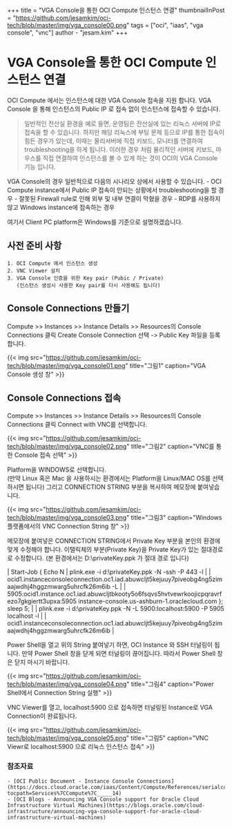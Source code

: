 +++
title = "VGA Console을 통한 OCI Compute 인스턴스 연결"
thumbnailInPost = "https://github.com/jesamkim/oci-tech/blob/master/img/vga_console00.png"
tags = ["oci", "iaas", "vga console", "vnc"]
author - "jesam.kim"
+++

# VGA Console을 통한 OCI Compute 인스턴스 연결

OCI Compute 에서는 인스턴스에 대한 VGA Console 접속을 지원 합니다. VGA Console 을 통해 인스턴스의 Public IP 로 접속 없이 인스턴스에 접속할 수 있습니다. 
 
> 일반적인 전산실 환경을 예로 들면, 운영팀은 전산실에 있는 리눅스 서버에 IP로 접속을 할 수 있습니다. 하지만 해당 리눅스에 부팅 문제 등으로 IP를 통한 접속이 힘든 경우가 있는데, 이때는 물리서버에 직접 키보드, 모니터를 연결하여 troubleshooting을 하게 됩니다. 이러한 경우 처럼 물리적인 서버에 키보드, 마우스를 직접 연결하여 인스턴스를 볼 수 있게 하는 것이 OCI의 VGA Console 기능 입니다.

VGA Console의 경우 일반적으로 다음의 시나리오 상에서 사용할 수 있습니다.
	- OCI Compute instance에서 Public IP 접속이 안되는 상황에서 troubleshooting을 할 경우
	- 잘못된 Firewall rule로 인해 외부 및 내부 연결이 막혔을 경우
	- RDP를 사용하지 않고 Windows instance에 접속하는 경우
	
여기서 Client PC platform은 Windows를 기준으로 설명하겠습니다.


## 사전 준비 사항

	1. OCI Compute 에서 인스턴스 생성
	2. VNC Viewer 설치
	3. VGA Console 인증을 위한 Key pair (Pubic / Private)
	   (인스턴스 생성시 사용한 Key pair를 다시 사용해도 됩니다)


## Console Connections 만들기

Compute >> Instances >> Instance Details >> Resources의 Console Connections 클릭
Create Console Connection 선택 -> Public Key 파일을 등록 합니다.

{{< img src="https://github.com/jesamkim/oci-tech/blob/master/img/vga_console01.png" title="그림1" caption="VGA Console 생성 창" >}}


## Console Connections 접속

Compute >> Instances >> Instance Details >> Resources의 Console Connections 클릭
Connect with VNC를 선택합니다.

{{< img src="https://github.com/jesamkim/oci-tech/blob/master/img/vga_console02.png" title="그림2" caption="VNC를 통한 Console 접속 선택" >}}

Platform을 WINDOWS로 선택합니다.  
(만약 Linux 혹은 Mac 을 사용하시는 환경에서는 Platform을 Linux/MAC OS를 선택하시면 됩니다)
그리고 CONNECTION STRING 부분을 복사하여 메모장에 붙여넣습니다. 

{{< img src="https://github.com/jesamkim/oci-tech/blob/master/img/vga_console03.png" title="그림3" caption="Windows 플랫폼에서의 VNC Connection String 창" >}}

메모장에 붙여넣은 CONNECTION STRING에서 Private Key 부분을 본인의 환경에 맞게 수정해야 합니다.
이탤릭체의 부분(Private Key)을 Private Key가 있는 절대경로로 수정합니다. 
(본 환경에서는 D:\privateKey.ppk 가 절대 경로 입니다)

| Start-Job { Echo N | plink.exe -i d:\privateKey.ppk -N -ssh -P 443 -l |
| ocid1.instanceconsoleconnection.oc1.iad.abuwcljt5kejuuy7piveobg4ng5zimaajwdhj4hggzmwarg5uhrcfk26m6ib -L |
| 5905:ocid1.instance.oc1.iad.abuwcljtbkooty5o6fsqvs5hvtvewrkoojicpqravrfezo7gkgiertt3upxa:5905 instance-console.us-ashburn-1.oraclecloud.com }; sleep 5; |
| plink.exe -i d:\privateKey.ppk -N -L 5900:localhost:5900 -P 5905 localhost -l |
| ocid1.instanceconsoleconnection.oc1.iad.abuwcljt5kejuuy7piveobg4ng5zimaajwdhj4hggzmwarg5uhrcfk26m6ib |

Power Shell을 열고 위의 String 붙여넣기 하면, OCI Instance 와 SSH 터널링이 됩니다.
만약 Power Shell 창을 닫게 되면 터널링이 끊어집니다. 따라서 Power Shell 창은 닫지 마시기 바랍니다.

{{< img src="https://github.com/jesamkim/oci-tech/blob/master/img/vga_console04.png" title="그림4" caption="Power Shell에서 Connection String 실행" >}}

VNC Viewer를 열고, localhost:5900 으로 접속하면 터널링된 Instance로 VGA Connection이 완료됩니다.

{{< img src="https://github.com/jesamkim/oci-tech/blob/master/img/vga_console05.png" title="그림5" caption="VNC Viewr로 localhost:5900 으로 리눅스 인스턴스 접속" >}}


### 참조자료
	- [OCI Public Document - Instance Console Connections](https://docs.cloud.oracle.com/iaas/Content/Compute/References/serialconsole.htm?tocpath=Services%7CCompute%7C_____14)
	- [OCI Blogs - Announcing VGA Console support for Oracle Cloud Infrastructure Virtual Machines](https://blogs.oracle.com/cloud-infrastructure/announcing-vga-console-support-for-oracle-cloud-infrastructure-virtual-machines)
	
	
